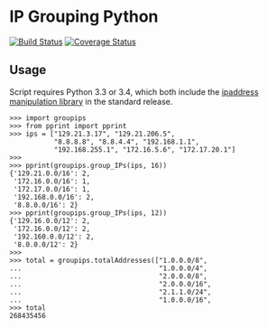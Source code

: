 IP Grouping Python
==================
[![Build
Status](https://travis-ci.org/RyPeck/IP-Grouping-Python.png?branch=master)](https://travis-ci.org/RyPeck/IP-Grouping-Python) [![Coverage Status](https://coveralls.io/repos/RyPeck/IP-Grouping-Python/badge.png)](https://coveralls.io/r/RyPeck/IP-Grouping-Python)

## Usage

Script requires Python 3.3 or 3.4, which both include the [ipaddress manipulation library](http://docs.python.org/3.3/library/ipaddress) in the standard release.

~~~
>>> import groupips
>>> from pprint import pprint
>>> ips = ["129.21.3.17", "129.21.206.5", 
           "8.8.8.8", "8.8.4.4", "192.168.1.1",
           "192.168.255.1", "172.16.5.6", "172.17.20.1"]
>>> 
>>> pprint(groupips.group_IPs(ips, 16))
{'129.21.0.0/16': 2,
 '172.16.0.0/16': 1,
 '172.17.0.0/16': 1,
 '192.168.0.0/16': 2,
 '8.8.0.0/16': 2}
>>> pprint(groupips.group_IPs(ips, 12))
{'129.16.0.0/12': 2, 
 '172.16.0.0/12': 2, 
 '192.160.0.0/12': 2, 
 '8.0.0.0/12': 2}
>>> 
>>> total = groupips.totalAddresses(["1.0.0.0/8",
...                                  "1.0.0.0/4",
...                                  "2.0.0.0/8",
...                                  "2.0.0.0/16",
...                                  "2.1.1.0/24",
...                                  "1.0.0.0/16",
>>> total
268435456
~~~
